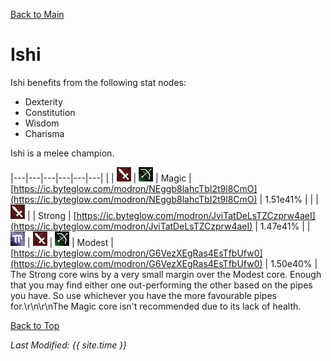 [Back to Main](..\index.md)

# Ishi

Ishi benefits from the following stat nodes:

* Dexterity
* Constitution
* Wisdom
* Charisma

Ishi is a melee champion.

|---|---|---|---|---|---|
|  | ![Melee Icon](images\melee.png) | ![Ranged Icon](images\ranged.png) | Magic | [https://ic.byteglow.com/modron/NEggb8lahcTbI2t9l8CmO](https://ic.byteglow.com/modron/NEggb8lahcTbI2t9l8CmO) | 1.51e41% |
|  | ![Melee Icon](images\melee.png) |  | Strong | [https://ic.byteglow.com/modron/JviTatDeLsTZCzprw4aeI](https://ic.byteglow.com/modron/JviTatDeLsTZCzprw4aeI) | 1.47e41% |
| ![Magic Icon](images\magic.png) | ![Melee Icon](images\melee.png) | ![Ranged Icon](images\ranged.png) | Modest | [https://ic.byteglow.com/modron/G6VezXEgRas4EsTfbUfw0](https://ic.byteglow.com/modron/G6VezXEgRas4EsTfbUfw0) | 1.50e40% |
The Strong core wins by a very small margin over the Modest core. Enough that you may find either one out-performing the other based on the pipes you have. So use whichever you have the more favourable pipes for.\r\n\r\nThe Magic core isn't recommended due to its lack of health.

[Back to Top](#top)

*Last Modified: {{ site.time }}*